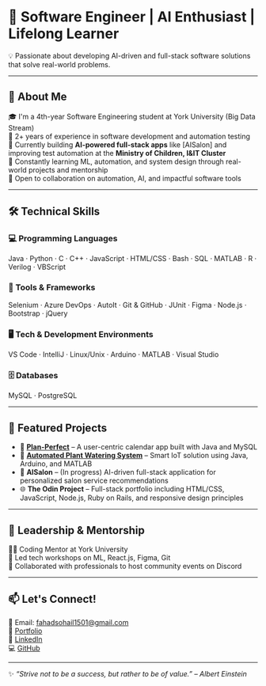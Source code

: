 # 🚀 Software Engineer | AI Enthusiast | Lifelong Learner

💡 Passionate about developing AI-driven and full-stack software solutions that solve real-world problems.

---

## 🌱 About Me

🎓 I'm a 4th-year Software Engineering student at York University (Big Data Stream)  
💼 2+ years of experience in software development and automation testing  
🔬 Currently building **AI-powered full-stack apps** like [AISalon] and improving test automation at the **Ministry of Children, I&IT Cluster**  
🧠 Constantly learning ML, automation, and system design through real-world projects and mentorship  
🤝 Open to collaboration on automation, AI, and impactful software tools

---

## 🛠️ Technical Skills

### 💻 Programming Languages
Java · Python · C · C++ · JavaScript · HTML/CSS · Bash · SQL · MATLAB · R · Verilog · VBScript

### 🔧 Tools & Frameworks
Selenium · Azure DevOps · AutoIt · Git & GitHub · JUnit · Figma · Node.js · Bootstrap · jQuery

### 🖥️ Tech & Development Environments
VS Code · IntelliJ · Linux/Unix · Arduino · MATLAB · Visual Studio

### 🗄️ Databases
MySQL · PostgreSQL

---

## 📂 Featured Projects

- 📅 **[Plan-Perfect](https://github.com/nikhilnambiarc/EECS2311Project-Calendar)** – A user-centric calendar app built with Java and MySQL  
- 🌿 **[Automated Plant Watering System](https://github.com/MFahadSohail/Plant_Watering_System)** – Smart IoT solution using Java, Arduino, and MATLAB  
- 🔧 **AISalon** – (In progress) AI-driven full-stack application for personalized salon service recommendations  
- 🌐 **The Odin Project** – Full-stack portfolio including HTML/CSS, JavaScript, Node.js, Ruby on Rails, and responsive design principles

---

## 🎤 Leadership & Mentorship

👨‍🏫 Coding Mentor at York University  
🤝 Led tech workshops on ML, React.js, Figma, Git  
📣 Collaborated with professionals to host community events on Discord

---

## 📫 Let's Connect!

📧 Email: fahadsohail1501@gmail.com  
🔗 [Portfolio](https://fahadsohail1501.wixsite.com/my-site)  
💼 [LinkedIn](https://www.linkedin.com/in/fahad-sohail-33496b249/)  
💻 [GitHub](https://github.com/MFahadSohail)

---

✨ *“Strive not to be a success, but rather to be of value.” – Albert Einstein*
